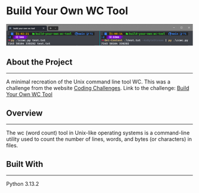 # Build Your Own WC Tool

![Project Image](images/ccwc.png)

## About the Project

---

A minimal recreation of the Unix command line tool WC. This was a challenge from the website [Coding Challenges](https://codingchallenges.fyi/).
Link to the challenge: [Build Your Own WC Tool](https://codingchallenges.fyi/challenges/challenge-wc)

## Overview

---

The wc (word count) tool in Unix-like operating systems is a command-line utility used to count the number of lines, words, and bytes (or characters) in files.

## Built With

---

Python 3.13.2
